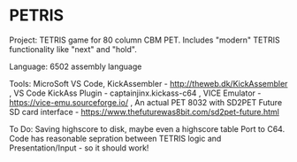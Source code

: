 # PETRIS

Project: TETRIS game for 80 column CBM PET. Includes "modern" TETRIS functionality like "next" and "hold".

Language: 6502 assembly language

Tools:  MicroSoft VS Code, 
        KickAssembler - http://theweb.dk/KickAssembler , 
        VS Code KickAss Plugin  - captainjinx.kickass-c64 ,
        VICE Emulator - https://vice-emu.sourceforge.io/ , 
        An actual PET 8032 with SD2PET Future SD card interface -  https://www.thefuturewas8bit.com/sd2pet-future.html
        
 To Do:
 Saving highscore to disk, maybe even a highscore table
 Port to C64. Code has reasonable sepration between TETRIS logic and Presentation/Input - so it should work!
